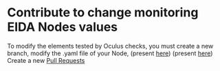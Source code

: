 # Contribute to change monitoring EIDA Nodes values

To modify the elements tested by Oculus checks, you must create a new branch, modify the .yaml file of your Node, (present [here](oculus-monitoring-backend/oculus-zbx-agent-deployments/)) (present [here](oculus-monitoring-backend/oculus-zbx-agent-deployments/))
Create a new [Pull Requests](https://github.com/EIDA/oculus-monitoring-backend/pulls)